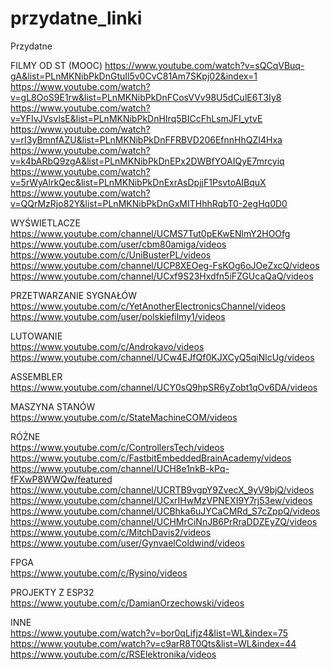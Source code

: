 # przydatne_linki
Przydatne
  
FILMY OD ST (MOOC)
https://www.youtube.com/watch?v=sQCqVBuq-gA&list=PLnMKNibPkDnGtuIl5v0CvC81Am7SKpj02&index=1  
https://www.youtube.com/watch?v=gL8OoS9E1rw&list=PLnMKNibPkDnFCosVVv98U5dCulE6T3Iy8  
https://www.youtube.com/watch?v=YFIvJVsvIsE&list=PLnMKNibPkDnHIrq5BICcFhLsmJFI_ytvE  
https://www.youtube.com/watch?v=rI3yBmnfAZU&list=PLnMKNibPkDnFFRBVD206EfnnHhQZI4Hxa 
https://www.youtube.com/watch?v=k4bARbQ9zgA&list=PLnMKNibPkDnEPx2DWBfYOAIQyE7mrcyiq  
https://www.youtube.com/watch?v=5rWyAlrkQec&list=PLnMKNibPkDnExrAsDpjjF1PsvtoAIBquX  
https://www.youtube.com/watch?v=QQrMzRjo82Y&list=PLnMKNibPkDnGxMITHhhRqbT0-2egHq0D0  


  
WYŚWIETLACZE  
https://www.youtube.com/channel/UCMS7Tut0pEKwENlmY2HOOfg  
https://www.youtube.com/user/cbm80amiga/videos  
https://www.youtube.com/c/UniBusterPL/videos  
https://www.youtube.com/channel/UCP8XEOeg-FsKOg6oJOeZxcQ/videos  
https://www.youtube.com/channel/UCxf9S23Hxdfn5iFZGUcaQaQ/videos  
  
PRZETWARZANIE SYGNAŁÓW  
https://www.youtube.com/c/YetAnotherElectronicsChannel/videos  
https://www.youtube.com/user/polskiefilmy1/videos  
  
LUTOWANIE  
https://www.youtube.com/c/Androkavo/videos  
https://www.youtube.com/channel/UCw4EJfQf0KJXCyQ5qiNlcUg/videos  
  
ASSEMBLER  
https://www.youtube.com/channel/UCY0sQ9hpSR6yZobt1qOv6DA/videos  
  
MASZYNA STANÓW  
https://www.youtube.com/c/StateMachineCOM/videos  
  
RÓŻNE  
https://www.youtube.com/c/ControllersTech/videos  
https://www.youtube.com/c/FastbitEmbeddedBrainAcademy/videos  
https://www.youtube.com/channel/UCH8e1nkB-kPq-fFXwP8WWQw/featured  
https://www.youtube.com/channel/UCRTB9vgpY9ZvecX_9yV9bjQ/videos  
https://www.youtube.com/channel/UCxrIHwMzVPNEXI9Y7rj53ew/videos  
https://www.youtube.com/channel/UCBhka6uJYCaCMRd_S7cZppQ/videos  
https://www.youtube.com/channel/UCHMrCiNnJB6PrRraDDZEyZQ/videos    
https://www.youtube.com/c/MitchDavis2/videos  
https://www.youtube.com/user/GynvaelColdwind/videos  


FPGA  
https://www.youtube.com/c/Rysino/videos  
   
PROJEKTY Z ESP32  
https://www.youtube.com/c/DamianOrzechowski/videos  

INNE  
https://www.youtube.com/watch?v=bor0qLifjz4&list=WL&index=75  
https://www.youtube.com/watch?v=c9arR8T0Qts&list=WL&index=44  
https://www.youtube.com/c/RSElektronika/videos    
  
  
  
